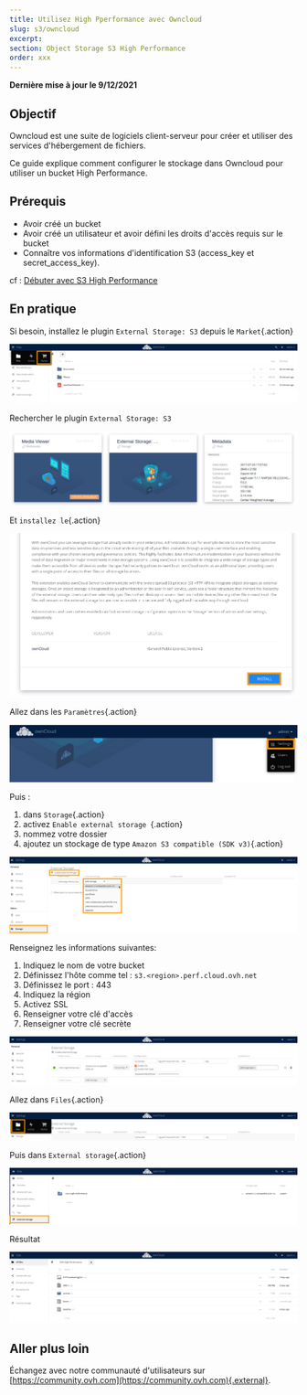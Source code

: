 ```yaml
---
title: Utilisez High Pperformance avec Owncloud
slug: s3/owncloud
excerpt:
section: Object Storage S3 High Performance
order: xxx
---
```




**Dernière mise à jour le 9/12/2021**

## Objectif

Owncloud est une suite de logiciels client-serveur pour créer et utiliser des services d'hébergement de fichiers.

Ce guide explique comment configurer le stockage dans Owncloud pour utiliser un bucket High Performance.

## Prérequis

- Avoir créé un bucket
- Avoir créé un utilisateur et avoir défini les droits d'accès requis sur le bucket
- Connaître vos informations d'identification S3 (access_key et secret_access_key).

cf : [Débuter avec S3 High Performance](https://docs.ovh.com/fr/storage/highperf/debuter-avec-s3-high-performance)

## En pratique

Si besoin, installez le plugin `External Storage: S3` depuis le `Market`{.action}

![](images/HighPerf-Owncloud-20211209131331778.png)

Rechercher le plugin `External Storage: S3`

![](images/HighPerf-Owncloud-20211209131556714.png)

Et `installez le`{.action}

![](images/HighPerf-Owncloud-20211209131648711.png)

Allez dans les `Paramètres`{.action}

![](images/HighPerf-Owncloud-20211209131942821.png)

Puis :
1. dans `Storage`{.action}
2. activez `Enable external storage `{.action}
3. nommez votre dossier
4. ajoutez un stockage de type `Amazon S3 compatible (SDK v3)`{.action}

![](images/HighPerf-Owncloud-20211209143008822.png)

Renseignez les informations suivantes:

1. Indiquez le nom de votre bucket
2. Définissez l'hôte comme tel : `s3.<region>.perf.cloud.ovh.net`
3. Définissez le port : 443
4. Indiquez la région
5. Activez SSL
6. Renseigner votre clé d'accès
7. Renseigner votre clé secrète

![](images/HighPerf-Owncloud-20211209133630272.png)

Allez dans `Files`{.action}

![](images/HighPerf-Owncloud-20211209133730832.png)

Puis dans `External storage`{.action}

![](images/HighPerf-Owncloud-2021120913382299.png)

Résultat

![](images/HighPerf-Owncloud-20211209140757288.png)

## Aller plus loin

Échangez avec notre communauté d'utilisateurs sur [https://community.ovh.com](https://community.ovh.com){.external}.
